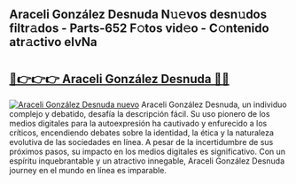 ## Araceli González Desnuda N𝚞𝚎vos desn𝚞dos filtr𝚊dos - Parts-652 F𝚘tos vid𝚎o - C𝚘ntenido atr𝚊ctivo eIvNa

# <h2><a href="http://mb6eap.tromn.icu/?c=Araceli+Gonz%c3%a1lez+Desnuda">🔗👉👉👉 Araceli González Desnuda 🔗🔗</a></h2>

[![Araceli González Desnuda nuevo](https://i.imgur.com/pEAQMta.gif)](http://mb6eap.tromn.icu/?c=Araceli+Gonz%c3%a1lez+Desnuda)
Araceli González Desnuda, un individuo complejo y debatido, desafía la descripción fácil. Su uso pionero de los medios digitales para la autoexpresión ha cautivado y enfurecido a los críticos, encendiendo debates sobre la identidad, la ética y la naturaleza evolutiva de las sociedades en línea. A pesar de la incertidumbre de sus próximos pasos, su impacto en los medios digitales es significativo. Con un espíritu inquebrantable y un atractivo innegable, Araceli González Desnuda journey en el mundo en línea es imparable.
